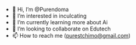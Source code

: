 - 👋 Hi, I’m @Purendoma
- 👀 I’m interested in inculcating
- 🌱 I’m currently learning more about Ai
- 💞️ I’m looking to collaborate on Edutech
- 📫 How to reach me (purestchimo@gmail.com)

<!---
Purendoma/Purendoma is a ✨ special ✨ repository because its `README.md` (this file) appears on your GitHub profile.
You can click the Preview link to take a look at your changes.
--->
